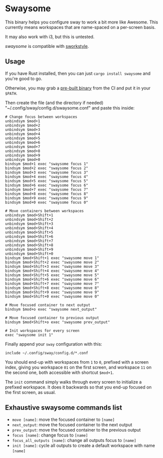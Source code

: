 # Swaysome

This binary helps you configure sway to work a bit more like Awesome. This
currently means workspaces that are name-spaced on a per-screen basis.

It may also work with i3, but this is untested.

*swaysome* is compatible with [sworkstyle](https://lib.rs/crates/sworkstyle).


## Usage

If you have Rust installed, then you can just `cargo install swaysome` and you're good to go.

Otherwise, you may grab a [pre-built
binary](https://gitlab.com/hyask/swaysome/-/jobs/artifacts/master/raw/target/release/swaysome?job=build:cargo) from the
CI and put it in your `$PATH`.


Then create the file (and the directory if needed) "~/.config/sway/config.d/swaysome.conf" and paste this inside:
```
# Change focus between workspaces
unbindsym $mod+1
unbindsym $mod+2
unbindsym $mod+3
unbindsym $mod+4
unbindsym $mod+5
unbindsym $mod+6
unbindsym $mod+7
unbindsym $mod+8
unbindsym $mod+9
unbindsym $mod+0
bindsym $mod+1 exec "swaysome focus 1"
bindsym $mod+2 exec "swaysome focus 2"
bindsym $mod+3 exec "swaysome focus 3"
bindsym $mod+4 exec "swaysome focus 4"
bindsym $mod+5 exec "swaysome focus 5"
bindsym $mod+6 exec "swaysome focus 6"
bindsym $mod+7 exec "swaysome focus 7"
bindsym $mod+8 exec "swaysome focus 8"
bindsym $mod+9 exec "swaysome focus 9"
bindsym $mod+0 exec "swaysome focus 0"

# Move containers between workspaces
unbindsym $mod+Shift+1
unbindsym $mod+Shift+2
unbindsym $mod+Shift+3
unbindsym $mod+Shift+4
unbindsym $mod+Shift+5
unbindsym $mod+Shift+6
unbindsym $mod+Shift+7
unbindsym $mod+Shift+8
unbindsym $mod+Shift+9
unbindsym $mod+Shift+0
bindsym $mod+Shift+1 exec "swaysome move 1"
bindsym $mod+Shift+2 exec "swaysome move 2"
bindsym $mod+Shift+3 exec "swaysome move 3"
bindsym $mod+Shift+4 exec "swaysome move 4"
bindsym $mod+Shift+5 exec "swaysome move 5"
bindsym $mod+Shift+6 exec "swaysome move 6"
bindsym $mod+Shift+7 exec "swaysome move 7"
bindsym $mod+Shift+8 exec "swaysome move 8"
bindsym $mod+Shift+9 exec "swaysome move 9"
bindsym $mod+Shift+0 exec "swaysome move 0"

# Move focused container to next output
bindsym $mod+o exec "swaysome next_output"

# Move focused container to previous output
bindsym $mod+Shift+o exec "swaysome prev_output"

# Init workspaces for every screen
exec "swaysome init 1"
```

Finally append your `sway` configuration with this:
```
include ~/.config/sway/config.d/*.conf
```

You should end-up with workspaces from `1` to `0`, prefixed with a screen index,
giving you workspace `01` on the first screen, and workspace `11` on the second
one, both accessible with shortcut `$mod+1`.

The `init` command simply walks through every screen to initialize a prefixed
workspace. It does it backwards so that you end-up focused on the first screen,
as usual.


## Exhaustive swaysome commands list

* `move [name]`: move the focused container to `[name]`
* `next_output`: move the focused container to the next output
* `prev_output`: move the focused container to the previous output
* `focus [name]`: change focus to `[name]`
* `focus_all_outputs [name]`: change all outputs focus to `[name]`
* `init [name]`: cycle all outputs to create a default workspace with name `[name]`

